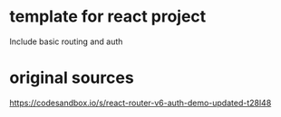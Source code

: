 # template for react project

Include basic routing and auth

# original sources

https://codesandbox.io/s/react-router-v6-auth-demo-updated-t28l48